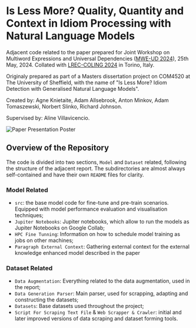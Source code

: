 # Is Less More? Quality, Quantity and Context in Idiom Processing with Natural Language Models

Adjacent code related to the paper prepared for Joint Workshop on Multiword Expressions and Universal Dependencies ([MWE-UD 2024](https://multiword.org/mweud2024/)), 25th May, 2024. Collated with [LREC-COLING 2024](https://lrec-coling-2024.org/) in Torino, Italy.

Originaly prepared as part of a Masters dissertation project on COM4520 at The University of Sheffield, with the name of "Is Less More? Idiom Detection with Generalised Natural Language Models".

Created by: Agne Knietaite, Adam Allsebrook, Anton Minkov, Adam Tomaszewski, Norbert Slinko, Richard Johnson.

Supervised by: Aline Villavicencio.

![Paper Presentation Poster](Poster/Is_Less_More_Poster.png)

## Overview of the Repository

The code is divided into two sections, `Model` and `Dataset` related, following the structure of the adjacent report. The subdirectories are almost always self-contained and have their own `README` files for clarity.

### Model Related

- `src`: the base model code for fine-tune and pre-train scenarios. Equipped with model performance evaluation and visualisation techniques;
- `Jupiter Notebooks`: Jupiter notebooks, which allow to run the models as Jupiter Notebooks on Google Collab;
- `HPC Fine Tunning`: Information on how to schedule model training as jobs on other machines;
- `Paragraph External Context`: Gathering external context for the external knowledge enhanced model described in the paper

### Dataset Related

- `Data Augmentation`: Everything related to the data augmentation, used in the report;
- `Data Generation Parser`: Main parser, used for scrapping, adapting and constructing the datasets;
- `Datasets`: Base datasets used throughout the project;
- `Script For Scraping Text File` & `Web Scrapper & Crawler`: initial and later improved versions of data scraping and dataset forming tools.
